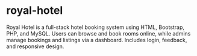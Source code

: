 # royal-hotel
Royal Hotel is a full-stack hotel booking system using HTML, Bootstrap, PHP, and MySQL. Users can browse and book rooms online, while admins manage bookings and listings via a dashboard. Includes login, feedback, and responsive design.
